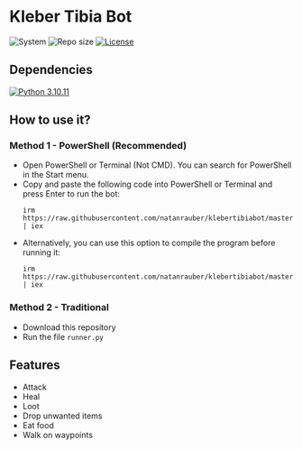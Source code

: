 # Kleber Tibia Bot

![System](https://img.shields.io/badge/windows-blue.svg)
![Repo size](https://img.shields.io/github/repo-size/natanrauber/klebertibiabot)
[![License](https://img.shields.io/github/license/natanrauber/klebertibiabot)](https://github.com/natanrauber/klebertibiabot/blob/master/LICENSE)
    
## Dependencies
[![Python 3.10.11](https://img.shields.io/badge/python-3.10.11-blue.svg)](https://www.python.org/downloads/release/python-31011/)

## How to use it?

### Method 1 - PowerShell (Recommended)
- Open PowerShell or Terminal (Not CMD). You can search for PowerShell in the Start menu.
- Copy and paste the following code into PowerShell or Terminal and press Enter to run the bot:
    ```
    irm https://raw.githubusercontent.com/natanrauber/klebertibiabot/master/run1.ps1 | iex
    ```
- Alternatively, you can use this option to compile the program before running it:
    ```
    irm https://raw.githubusercontent.com/natanrauber/klebertibiabot/master/run2.ps1 | iex
    ```

### Method 2 - Traditional
- Download this repository
- Run the file `runner.py`

## Features
- Attack
- Heal
- Loot
- Drop unwanted items
- Eat food
- Walk on waypoints
